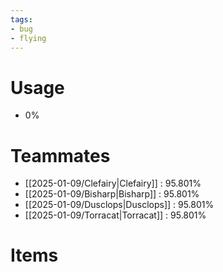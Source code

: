 ```yaml
---
tags:
- bug
- flying
---
```

# Usage
- 0%
# Teammates
- [[2025-01-09/Clefairy|Clefairy]] : 95.801%
- [[2025-01-09/Bisharp|Bisharp]] : 95.801%
- [[2025-01-09/Dusclops|Dusclops]] : 95.801%
- [[2025-01-09/Torracat|Torracat]] : 95.801%
# Items